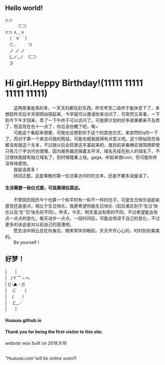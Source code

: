 ## Hello world!
  ⊂⊃      
　　　⊂⊃      
⊂⊃   ∧＿∧　      
　（  ´ ∀ ｀)      
　⊂.　　　つ      
  　ノ ノ ノ      
　(_ノ_ノ　⊂⊃      
　彡    
# Hi girl.Heppy Birthday!(11111 11111 11111 11111)
   &#160; &#160; &#160; &#160;这两周事是真的多，一天天的都在赶东西。昨天考完二级终于能休息下了，本想趁昨天后半天把网站搭起来，今早就可以邀请你来访问了，可突然又来事，一下到今下午才回来，弄了一下午终于可以访问了。可是原计划的好多效果都来不及弄了，而且现在也十一点了，你应该也睡了吧，唉~   
   &#160; &#160; &#160; &#160;可能这个看起来很傻，可我也没想到优于这个的其他方式，来突然的q你一下了。而对于第一个来访问我的网站，可能也就我就得有点意义吧。这个网站现在啥都没有就这个文本，不过我以后会将里这丰富起来的，就目前来看确实很简陋即使只有几个字访问也很慢，因为服务器还隔着太平洋，域名先挂在别人的域名下，不过很快我就有独立域名了，到时候隆重上线。gaga，听起来很cool，但可能你并没有啥感觉。   
   &#160; &#160; &#160; &#160;我屁话真多！   
   &#160; &#160; &#160; &#160;转回正题，这是尊敬的第一位访客访问时的文本，还是不要多说废话了。   
####   生活需要一些仪式感，可我离得拉莫远。
   &#160; &#160; &#160; &#160;不管阴历阳历今个也算一个和平时有一些不一样的日子。可是生日快乐说起来感觉还是差点，相比于生日快乐，我更希望你能生日快乐（前后者区别于‘生日’快乐以及‘生’‘日’快乐的不同）。昨天，今天，明天虽没有质的不同，不过希望能会有点一点点的变化，每天进步一点点，一段时间后，可能会惊讶于自己的变化，不过更多的该会是对以前自己的感激吧。   
   &#160; &#160; &#160; &#160;愿生活中阴云总在你身后，微笑常伴你眼前。天天开开心心的，时时刻刻美美的。   
   &#160; &#160; &#160; &#160;Be yourself !  
   ## 好梦！
   |　　|   
   |　/Ｙ⌒ヽへ   
   | (_(･▲・)_)   
   |　 ⊂　　)   
   |　 (　　/   
   |　 と_／   
   |　　|   
#### Huauaa.github.io
#### Thank you for being the first visitor to this site.
###### website was built on 2018.9.16
###### "Huauaa.com"will be online soon11
